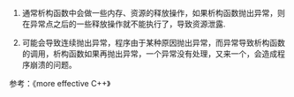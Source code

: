 <!--
author: checkking
date: 2017-05-13
title: 为什么析构函数不能抛出异常
tags: c/c++
category: c/c++
status: publish
summary: 
-->
1. 通常析构函数中会做一些内存、资源的释放操作，如果析构函数抛出异常，则在异常点之后的一些释放操作就不能执行了，导致资源泄露.

2. 可能会导致连续抛出异常，程序由于某种原因抛出异常，而异常导致析构函数的调用，析构函数如果再抛出异常，一个异常没有处理，又来一个，会造成程序崩溃的问题。

参考：《more effective C++》
